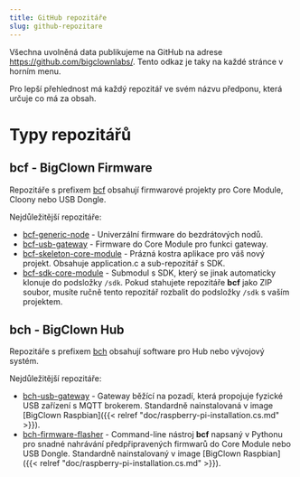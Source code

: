 ```yaml
---
title: GitHub repozitáře
slug: github-repozitare
---
```


Všechna uvolněná data publikujeme na GitHub na adrese https://github.com/bigclownlabs/. Tento odkaz je taky na každé stránce v horním menu.

Pro lepší přehlednost má každý repozitář ve svém názvu předponu, která určuje co má za obsah.

# Typy repozitářů

## **bcf** - BigClown Firmware
Repozitáře s prefixem [bcf](https://github.com/bigclownlabs?q=bcf) obsahují firmwarové projekty pro Core Module, Cloony nebo USB Dongle.

Nejdůležitější repozitáře:

  * [bcf-generic-node](https://github.com/bigclownlabs/bcf-generic-node) - Univerzální firmware do bezdrátových nodů.
  * [bcf-usb-gateway](https://github.com/bigclownlabs/bcf-usb-gateway) - Firmware do Core Module pro funkci gateway.
  * [bcf-skeleton-core-module](https://github.com/bigclownlabs/bcf-skeleton-core-module) - Prázná kostra aplikace pro váš nový projekt. Obsahuje application.c a sub-repozitář s SDK.
  *  [bcf-sdk-core-module](https://github.com/bigclownlabs/bcf-sdk-core-module) - Submodul s SDK, který se jinak automaticky klonuje do podsložky `/sdk`. Pokud stahujete repozitáře **bcf** jako ZIP soubor, musíte ručně tento repozitář rozbalit do podsložky `/sdk` s vaším projektem.

## **bch** - BigClown Hub

Repozitáře s prefixem [bch](https://github.com/bigclownlabs?q=bch) obsahují software pro Hub nebo vývojový systém.

Nejdůležitější repozitáře:

  * [bch-usb-gateway](https://github.com/bigclownlabs/bch-usb-gateway) - Gateway běžící na pozadí, která propojuje fyzické USB zařízení s MQTT brokerem. Standardně nainstalovaná v image [BigClown Raspbian]({{< relref "doc/raspberry-pi-installation.cs.md" >}}).
  * [bch-firmware-flasher](https://github.com/bigclownlabs/bch-firmware-flasher) - Command-line nástroj **bcf** napsaný v Pythonu pro snadné nahrávání předpřipravených firmwarů do Core Module nebo USB Dongle. Standardně nainstalovaný v image [BigClown Raspbian]({{< relref "doc/raspberry-pi-installation.cs.md" >}}).
